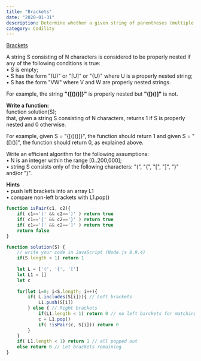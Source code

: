 ```yaml
---
title: "Brackets"
date: "2020-01-31"
description: Determine whether a given string of parentheses (multiple types) is properly nested
category: Codility
---
```


[Brackets](https://app.codility.com/programmers/lessons/7-stacks_and_queues/brackets/)

A string S consisting of N characters is considered to be properly nested if any of the following conditions is true:   
•	S is empty;   
•	S has the form "(U)" or "\[U\]" or "{U}" where U is a properly nested string;   
•	S has the form "VW" where V and W are properly nested strings.   

For example, the string **"{\[()()\]}"** is properly nested but **"(\[)()\]"** is not.   

**Write a function:**   
function solution(S);   
that, given a string S consisting of N characters, returns 1 if S is properly nested and 0 otherwise.   

For example, given S = "{\[()()\]}", the function should return 1 and given S = "(\[)()\]", the function should return 0, as explained above.   

Write an efficient algorithm for the following assumptions:    
•	N is an integer within the range \[0..200,000\];   
•	string S consists only of the following characters: "(", "{", "\[", "\]", "}" and/or ")".   

**Hints**     
•	push left brackets into an array L1   
•	compare non-left brackets with L1.pop()    

```js
function isPair(c1, c2){
    if( c1=='(' && c2==')' ) return true
    if( c1=='{' && c2=='}' ) return true
    if( c1=='[' && c2==']' ) return true
    return false
}

function solution(S) {
    // write your code in JavaScript (Node.js 8.9.4)
    if(S.length < 1) return 1
    
    let L = ['(', '{', '[']
    let L1 = []
    let c 
    
    for(let i=0; i<S.length; i++){
        if( L.includes(S[i])){ // Left brackets
            L1.push(S[i])
        } else { // Right brackets
            if(L1.length < 1) return 0 // no left barckets for matching
            c = L1.pop()
            if( !isPair(c, S[i])) return 0
        }
    }
    if( L1.length < 1) return 1 // all popped out
    else return 0 // Let brackets remaining
}
```
